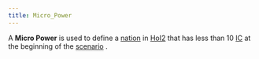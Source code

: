 ```yaml
---
title: Micro_Power
---
```


A **Micro Power** is used to define a [nation](/wiki/index.php?title=Nation&action=edit&redlink=1 "Nation (page does not exist)") in [HoI2](/wiki/HoI2 "HoI2") that has less than 10 [IC](/wiki/IC "IC") at the beginning of the [scenario](/wiki/index.php?title=Scenario&action=edit&redlink=1 "Scenario (page does not exist)") .
